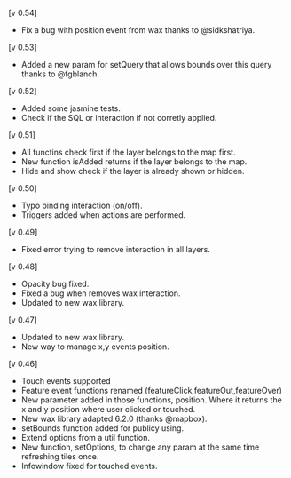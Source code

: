 [v 0.54]
- Fix a bug with position event from wax thanks to @sidkshatriya.

[v 0.53]
- Added a new param for setQuery that allows bounds over this query thanks to @fgblanch.

[v 0.52]
- Added some jasmine tests.
- Check if the SQL or interaction if not corretly applied.

[v 0.51]
- All functins check first if the layer belongs to the map first.
- New function isAdded returns if the layer belongs to the map.
- Hide and show check if the layer is already shown or hidden.

[v 0.50]
- Typo binding interaction (on/off).
- Triggers added when actions are performed.

[v 0.49]
- Fixed error trying to remove interaction in all layers.

[v 0.48]
- Opacity bug fixed.
- Fixed a bug when removes wax interaction.
- Updated to new wax library.

[v 0.47]
- Updated to new wax library.
- New way to manage x,y events position.

[v 0.46]
- Touch events supported
- Feature event functions renamed (featureClick,featureOut,featureOver)
- New parameter added in those functions, position. Where it returns the x and y position where user clicked or touched.
- New wax library adapted 6.2.0 (thanks @mapbox).
- setBounds function added for publicy using.
- Extend options from a util function.
- New function, setOptions, to change any param at the same time refreshing tiles once.
- Infowindow fixed for touched events.